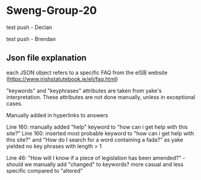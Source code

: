 # Sweng-Group-20
test push - Declan

test push - Brendan

## Json file explanation
each JSON object refers to a specific FAQ from the eISB website (https://www.irishstatutebook.ie/eli/faq.html)

"keywords" and "keyphrases" attributes are taken from yake's interpretation.
These attributes are not done manually, unless in exceptional cases.

Manually added in hyperlinks to answers

Line 160: manually added "help" keyword to "how can i get help with this site?"
Line 160: inserted most probable keyword to "how can i get help with this site?" and "How do I search for a word containing a fada?" as yake yielded no key phrases with length > 1

Line 46: "How will I know if a piece of legislation has been amended?" - should we manually add "changed" to keywords? more casual and less specific compared to "altered"